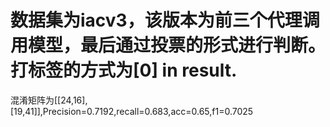 # 数据集为iacv3，该版本为前三个代理调用模型，最后通过投票的形式进行判断。打标签的方式为[0] in result.
混淆矩阵为[[24,16],[19,41]],Precision=0.7192,recall=0.683,acc=0.65,f1=0.7025
